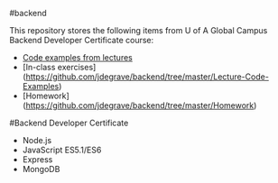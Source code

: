 #backend

This repository stores the following items from U of A Global Campus Backend Developer Certificate course:
- [Code examples from lectures](https://github.com/jdegrave/backend/tree/master/Lecture-Code-Examples)
- [In-class exercises] (https://github.com/jdegrave/backend/tree/master/Lecture-Code-Examples)
- [Homework] (https://github.com/jdegrave/backend/tree/master/Homework)

#Backend Developer Certificate
- Node.js
- JavaScript ES5.1/ES6
- Express
- MongoDB

